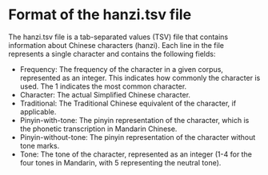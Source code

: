 # Format of the hanzi.tsv file

The hanzi.tsv file is a tab-separated values (TSV) file that contains information about Chinese characters (hanzi). Each line in the file represents a single character and contains the following fields:
- Frequency: The frequency of the character in a given corpus, represented as an integer. This indicates how commonly the character is used. The 1 indicates the most common character.
- Character: The actual Simplified Chinese character.
- Traditional: The Traditional Chinese equivalent of the character, if applicable.
- Pinyin-with-tone: The pinyin representation of the character, which is the phonetic transcription in Mandarin Chinese.
- Pinyin-without-tone: The pinyin representation of the character without tone marks.
- Tone: The tone of the character, represented as an integer (1-4 for the four tones in Mandarin, with 5 representing the neutral tone).

